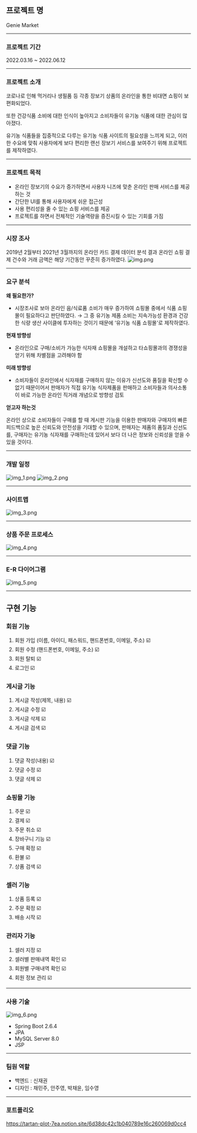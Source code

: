 ## 프로젝트 명

Genie Market

---

### 프로젝트 기간

2022.03.16 ~ 2022.06.12

---

### 프로젝트 소개
코로나로 인해 먹거리나 생필품 등 각종 장보기 상품의 온라인을 통한 비대면 쇼핑이 보편화되었다.

또한 건강식품 소비에 대한 인식이 높아지고 소비자들이 유기농 식품에 대한 관심이 많아졌다.

유기농 식품들을 집중적으로 다루는 유기농 식품 사이트의 필요성을 느끼게 되고, 이러한 수요에 맞춰 사용자에게 보다 편리한 랜선 장보기 서비스를 보여주기 위해 프로젝트를 제작하였다.

---

### 프로젝트 목적
- 온라인 장보기의 수요가 증가하면서 사용자 니즈에 맞춘 온라인 판매 서비스를 제공하는 것
- 간단한 UI를 통해 사용자에게 쉬운 접근성
- 사용 편리성을 줄 수 있는 쇼핑 서비스를 제공
- 프로젝트를 하면서 전체적인 기술역량을 증진시킬 수 있는 기회를 가짐

---

### 시장 조사

2019년 2월부터 2021년 3월까지의 온라인 카드 결제 데이터 분석 결과 온라인 쇼핑 결제 건수와 거래 금액은 해당 기간동안 꾸준히 증가하였다.
![img.png](img/img.png)

---

### 요구 분석
**왜 필요한가?**

- 시장조사로 보아 온라인 음/식료품 소비가 매우 증가하여 쇼핑몰 중에서 식품 쇼핑몰이 필요하다고 판단하였다.
  → 그 중 유기농 제품 소비는 지속가능성 환경과 건강한 식량 생산 사이클에 투자하는 것이기 때문에 ‘유기농 식품 쇼핑몰'로 제작하였다.

**현재 방향성**

- 온라인으로 구매/소비가 가능한 식자재 쇼핑몰을 개설하고 타쇼핑몰과의 경쟁성을 얻기 위해 차별점을 고려해야 함

**미래 방향성**

- 소비자들이 온라인에서 식자재를 구매하지 않는 이유가 신선도와 품질을 확신할 수 없기 때문이어서 판매자가 직접 유기농 식자제품을 판매하고 소비자들과 의사소통이 바로 가능한 온라인 직거래 개념으로 방향성 검토

**얻고자 하는것**

온라인 상으로 소비자들이 구매를 할 때 게시판 기능을 이용한 판매자와 구매자의 빠른 피드백으로 높은 신뢰도와 안전성을 기대할 수 있으며, 판매자는 제품의 품질과 신선도를, 구매자는 유기농 식자재를 구매하는데 있어서 보다 더 나은 정보와 신뢰성을 얻을 수 있을 것이다.

---

### 개발 일정
![img_1.png](img/img_1.png)
![img_2.png](img/img_2.png)

---

### 사이트맵
![img_3.png](img/img_3.png)

---

### 상품 주문 프로세스
![img_4.png](img/img_4.png)

---

### E-R 다이어그램
![img_5.png](img/img_5.png)

---

## 구현 기능

### 회원 기능

1. 회원 가입 (이름, 아이디, 패스워드, 핸드폰번호, 이메일, 주소) ☑️
2. 회원 수정 (핸드폰번호, 이메일, 주소) ☑️
3. 회원 탈퇴 ☑️
4. 로그인 ☑️

### 게시글 기능

1. 게시글 작성(제목, 내용) ☑️
2. 게시글 수정 ☑️
3. 게시글 삭제 ☑️
4. 게시글 검색 ☑️

### 댓글 기능

1. 댓글 작성(내용) ☑️
2. 댓글 수정 ☑️
3. 댓글 삭제 ☑️

### 쇼핑몰 기능

1. 주문 ☑️
2. 결제 ☑️
3. 주문 취소 ☑️
4. 장바구니 기능 ☑️
5. 구매 확정 ☑️
6. 환불 ☑️
7. 상품 검색 ☑️

### 셀러 기능

1. 상품 등록 ☑️
2. 주문 확정 ☑️
3. 배송 시작 ☑️

### 관리자 기능

1. 셀러 지정 ☑️
2. 셀러별 판매내역 확인 ☑️
3. 회원별 구매내역 확인 ☑️
4. 회원 정보 관리 ☑️

---

### 사용 기술
![img_6.png](img/img_6.png)
* Spring Boot 2.6.4
* JPA
* MySQL Server 8.0
* JSP

---

### 팀원 역할

* 백엔드 : 신재권
* 디자인 : 채민주, 안주영, 박채윤, 임수영

---

### 포트폴리오 
https://tartan-plot-7ea.notion.site/6d38dc42c1b040789e16c260069d0cc4